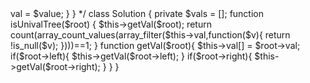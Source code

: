 <?php
/*
//Definition for a binary tree node.
class TreeNode {
    public $val = null;
    public $left = null;
    public $right = null;
    function __construct($value) { $this->val = $value; }
}
*/
class Solution {
    private $vals = [];
    function isUnivalTree($root) {
        $this->getVal($root);
        return count(array_count_values(array_filter($this->val,function($v){
            return !is_null($v);
        })))==1;
    }
    
    function getVal($root){
        $this->val[] = $root->val;
        if($root->left){
            $this->getVal($root->left);
        }
        if($root->right){
            $this->getVal($root->right);
        }
    }
}
